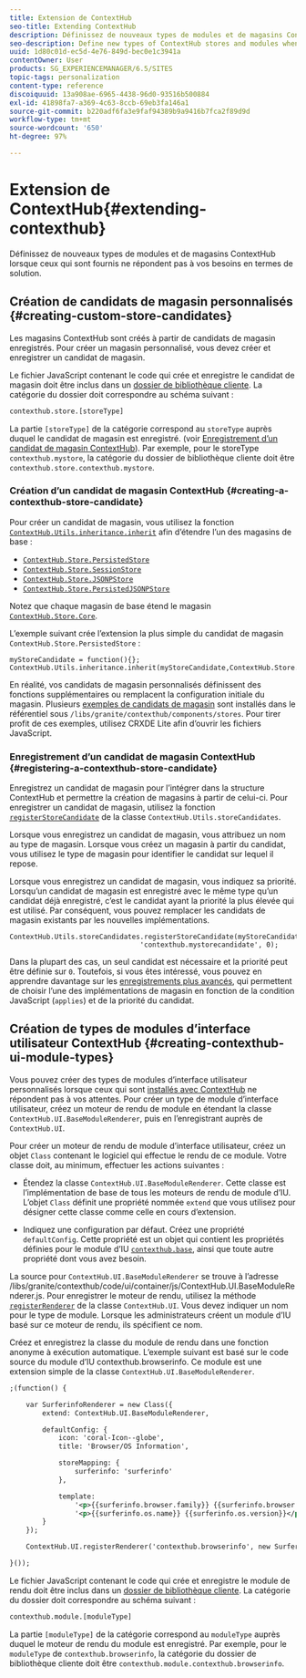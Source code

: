 ```yaml
---
title: Extension de ContextHub
seo-title: Extending ContextHub
description: Définissez de nouveaux types de modules et de magasins ContextHub lorsque ceux qui sont fournis ne répondent pas à vos besoins en termes de solution
seo-description: Define new types of ContextHub stores and modules when the ones provided do not meet your solution requirements
uuid: 1d80c01d-ec5d-4e76-849d-bec0e1c3941a
contentOwner: User
products: SG_EXPERIENCEMANAGER/6.5/SITES
topic-tags: personalization
content-type: reference
discoiquuid: 13a908ae-6965-4438-96d0-93516b500884
exl-id: 41898fa7-a369-4c63-8ccb-69eb3fa146a1
source-git-commit: b220adf6fa3e9faf94389b9a9416b7fca2f89d9d
workflow-type: tm+mt
source-wordcount: '650'
ht-degree: 97%

---
```


# Extension de ContextHub{#extending-contexthub}

Définissez de nouveaux types de modules et de magasins ContextHub lorsque ceux qui sont fournis ne répondent pas à vos besoins en termes de solution.

## Création de candidats de magasin personnalisés {#creating-custom-store-candidates}

Les magasins ContextHub sont créés à partir de candidats de magasin enregistrés. Pour créer un magasin personnalisé, vous devez créer et enregistrer un candidat de magasin.

Le fichier JavaScript contenant le code qui crée et enregistre le candidat de magasin doit être inclus dans un [dossier de bibliothèque cliente](/help/sites-developing/clientlibs.md#creating-client-library-folders). La catégorie du dossier doit correspondre au schéma suivant :

```xml
contexthub.store.[storeType]
```

La partie `[storeType]` de la catégorie correspond au `storeType` auprès duquel le candidat de magasin est enregistré. (voir [Enregistrement d’un candidat de magasin ContextHub](/help/sites-developing/ch-extend.md#registering-a-contexthub-store-candidate)). Par exemple, pour le storeType `contexthub.mystore`, la catégorie du dossier de bibliothèque cliente doit être `contexthub.store.contexthub.mystore`.

### Création d’un candidat de magasin ContextHub {#creating-a-contexthub-store-candidate}

Pour créer un candidat de magasin, vous utilisez la fonction [`ContextHub.Utils.inheritance.inherit`](/help/sites-developing/contexthub-api.md#inherit-child-parent) afin d’étendre l’un des magasins de base :

* [`ContextHub.Store.PersistedStore`](/help/sites-developing/contexthub-api.md#contexthub-store-persistedstore)
* [`ContextHub.Store.SessionStore`](/help/sites-developing/contexthub-api.md#contexthub-store-sessionstore)
* [`ContextHub.Store.JSONPStore`](/help/sites-developing/contexthub-api.md#contexthub-store-jsonpstore)
* [`ContextHub.Store.PersistedJSONPStore`](/help/sites-developing/contexthub-api.md#contexthub-store-persistedjsonpstore)

Notez que chaque magasin de base étend le magasin [`ContextHub.Store.Core`](/help/sites-developing/contexthub-api.md#contexthub-store-core).

L’exemple suivant crée l’extension la plus simple du candidat de magasin `ContextHub.Store.PersistedStore` :

```
myStoreCandidate = function(){};
ContextHub.Utils.inheritance.inherit(myStoreCandidate,ContextHub.Store.PersistedStore);
```

En réalité, vos candidats de magasin personnalisés définissent des fonctions supplémentaires ou remplacent la configuration initiale du magasin. Plusieurs [exemples de candidats de magasin](/help/sites-developing/ch-samplestores.md) sont installés dans le référentiel sous `/libs/granite/contexthub/components/stores`. Pour tirer profit de ces exemples, utilisez CRXDE Lite afin d’ouvrir les fichiers JavaScript.

### Enregistrement d’un candidat de magasin ContextHub {#registering-a-contexthub-store-candidate}

Enregistrez un candidat de magasin pour l’intégrer dans la structure ContextHub et permettre la création de magasins à partir de celui-ci. Pour enregistrer un candidat de magasin, utilisez la fonction [`registerStoreCandidate`](/help/sites-developing/contexthub-api.md#registerstorecandidate-store-storetype-priority-applies) de la classe `ContextHub.Utils.storeCandidates`.

Lorsque vous enregistrez un candidat de magasin, vous attribuez un nom au type de magasin. Lorsque vous créez un magasin à partir du candidat, vous utilisez le type de magasin pour identifier le candidat sur lequel il repose.

Lorsque vous enregistrez un candidat de magasin, vous indiquez sa priorité. Lorsqu’un candidat de magasin est enregistré avec le même type qu’un candidat déjà enregistré, c’est le candidat ayant la priorité la plus élevée qui est utilisé. Par conséquent, vous pouvez remplacer les candidats de magasin existants par les nouvelles implémentations.

```
ContextHub.Utils.storeCandidates.registerStoreCandidate(myStoreCandidate,
                                'contexthub.mystorecandidate', 0);
```

Dans la plupart des cas, un seul candidat est nécessaire et la priorité peut être définie sur `0`. Toutefois, si vous êtes intéressé, vous pouvez en apprendre davantage sur les [enregistrements plus avancés](/help/sites-developing/contexthub-api.md#registerstorecandidate-store-storetype-priority-applies), qui permettent de choisir l’une des implémentations de magasin en fonction de la condition JavaScript (`applies`) et de la priorité du candidat.

## Création de types de modules d’interface utilisateur ContextHub {#creating-contexthub-ui-module-types}

Vous pouvez créer des types de modules d’interface utilisateur personnalisés lorsque ceux qui sont [installés avec ContextHub](/help/sites-developing/ch-samplemodules.md) ne répondent pas à vos attentes. Pour créer un type de module d’interface utilisateur, créez un moteur de rendu de module en étendant la classe `ContextHub.UI.BaseModuleRenderer`, puis en l’enregistrant auprès de `ContextHub.UI`.

Pour créer un moteur de rendu de module d’interface utilisateur, créez un objet `Class` contenant le logiciel qui effectue le rendu de ce module. Votre classe doit, au minimum, effectuer les actions suivantes :

* Étendez la classe `ContextHub.UI.BaseModuleRenderer`. Cette classe est l’implémentation de base de tous les moteurs de rendu de module d’IU. L’objet `Class` définit une propriété nommée `extend` que vous utilisez pour désigner cette classe comme celle en cours d’extension.

* Indiquez une configuration par défaut. Créez une propriété `defaultConfig`. Cette propriété est un objet qui contient les propriétés définies pour le module d’IU [`contexthub.base`](/help/sites-developing/ch-samplemodules.md#contexthub-base-ui-module-type), ainsi que toute autre propriété dont vous avez besoin.

La source pour `ContextHub.UI.BaseModuleRenderer` se trouve à l’adresse /libs/granite/contexthub/code/ui/container/js/ContextHub.UI.BaseModuleRenderer.js.  Pour enregistrer le moteur de rendu, utilisez la méthode [`registerRenderer`](/help/sites-developing/contexthub-api.md#registerrenderer-moduletype-renderer-dontrender) de la classe `ContextHub.UI`. Vous devez indiquer un nom pour le type de module. Lorsque les administrateurs créent un module d’IU basé sur ce moteur de rendu, ils spécifient ce nom.

Créez et enregistrez la classe du module de rendu dans une fonction anonyme à exécution automatique. L’exemple suivant est basé sur le code source du module d’IU contexthub.browserinfo. Ce module est une extension simple de la classe `ContextHub.UI.BaseModuleRenderer`.

```xml
;(function() {

    var SurferinfoRenderer = new Class({
        extend: ContextHub.UI.BaseModuleRenderer,

        defaultConfig: {
            icon: 'coral-Icon--globe',
            title: 'Browser/OS Information',

            storeMapping: {
                surferinfo: 'surferinfo'
            },

            template:
                '<p>{{surferinfo.browser.family}} {{surferinfo.browser.version}}</p>' +
                '<p>{{surferinfo.os.name}} {{surferinfo.os.version}}</p>'
        }
    });

    ContextHub.UI.registerRenderer('contexthub.browserinfo', new SurferinfoRenderer());

}());
```

Le fichier JavaScript contenant le code qui crée et enregistre le module de rendu doit être inclus dans un [dossier de bibliothèque cliente](/help/sites-developing/clientlibs.md#creating-client-library-folders). La catégorie du dossier doit correspondre au schéma suivant :

```xml
contexthub.module.[moduleType]
```

La partie `[moduleType]` de la catégorie correspond au `moduleType` auprès duquel le moteur de rendu du module est enregistré. Par exemple, pour le `moduleType` de `contexthub.browserinfo`, la catégorie du dossier de bibliothèque cliente doit être `contexthub.module.contexthub.browserinfo`.
